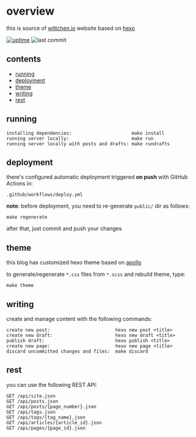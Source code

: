 overview
========

this is source of [wittchen.io](http://wittchen.io) website based on [hexo](https://hexo.io/)

[![uptime](https://img.shields.io/uptimerobot/ratio/m783763238-194e22dd4ca99109b8958ff7.svg)](https://stats.uptimerobot.com/ZwxAGU5rxy) ![last commit](https://img.shields.io/github/last-commit/pwittchen/wittchen.io.svg)

contents
--------
- [running](#running)
- [deployment](#deployment)
- [theme](#theme)
- [writing](#writing)
- [rest](#rest)

running
-------

```
installing dependencies:                      make install
running server locally:                       make run
running server locally with posts and drafts: make rundrafts
```
deployment
----------

there's configured automatic deployment triggered **on push** with GitHub Actions in:

```
.github/workflows/deploy.yml
```

**note**: before deployment, you need to re-generate `public/` dir as follows:

```
make regenerate
```

after that, just commit and push your changes

theme
-----

this blog has customized hexo theme based on [apollo](https://github.com/pinggod/hexo-theme-apollo)

to generate/regenerate `*.css` files from `*.scss` and rebuild theme, type:

```
make theme
```

writing
-------

create and manage content with the following commands:

```
create new post:                        hexo new post <title>
create new draft:                       hexo new draft <title>
publish draft:                          hexo publish <title>
create new page:                        hexo new page <title>
discard uncommitted changes and files:  make discard
```

rest
----

you can use the following REST API:

```
GET /api/site.json
GET /api/posts.json
GET /api/posts/{page_number}.json
GET /api/tags.json
GET /api/tags/{tag_name}.json
GET /api/articles/{article_id}.json
GET /api/pages/{page_id}.json
```
